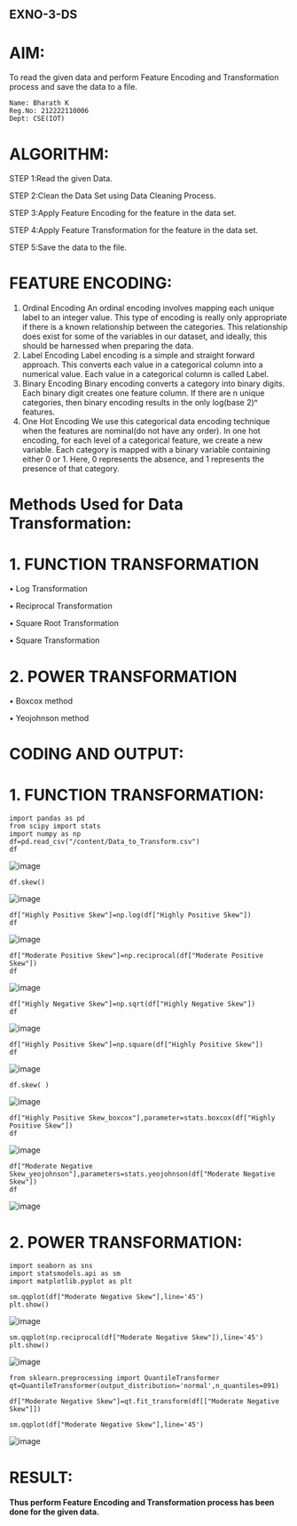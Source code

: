 ## EXNO-3-DS

# AIM:
To read the given data and perform Feature Encoding and Transformation process and save the data to a file.
```
Name: Bharath K
Reg.No: 212222110006
Dept: CSE(IOT)
```
# ALGORITHM:
STEP 1:Read the given Data.

STEP 2:Clean the Data Set using Data Cleaning Process.

STEP 3:Apply Feature Encoding for the feature in the data set.

STEP 4:Apply Feature Transformation for the feature in the data set.

STEP 5:Save the data to the file.

# FEATURE ENCODING:
1. Ordinal Encoding
An ordinal encoding involves mapping each unique label to an integer value. This type of encoding is really only appropriate if there is a known relationship between the categories. This relationship does exist for some of the variables in our dataset, and ideally, this should be harnessed when preparing the data.
2. Label Encoding
Label encoding is a simple and straight forward approach. This converts each value in a categorical column into a numerical value. Each value in a categorical column is called Label.
3. Binary Encoding
Binary encoding converts a category into binary digits. Each binary digit creates one feature column. If there are n unique categories, then binary encoding results in the only log(base 2)ⁿ features.
4. One Hot Encoding
We use this categorical data encoding technique when the features are nominal(do not have any order). In one hot encoding, for each level of a categorical feature, we create a new variable. Each category is mapped with a binary variable containing either 0 or 1. Here, 0 represents the absence, and 1 represents the presence of that category.

# Methods Used for Data Transformation:
  # 1. FUNCTION TRANSFORMATION
• Log Transformation

• Reciprocal Transformation

• Square Root Transformation

• Square Transformation
  # 2. POWER TRANSFORMATION
• Boxcox method

• Yeojohnson method

# CODING AND OUTPUT:
# 1. FUNCTION TRANSFORMATION:

```
import pandas as pd
from scipy import stats
import numpy as np
df=pd.read_csv("/content/Data_to_Transform.csv")
df
```
![image](https://github.com/user-attachments/assets/64d12d6f-c5b7-439c-a793-011a28e0b432)

```
df.skew()
```
![image](https://github.com/user-attachments/assets/232929d7-1c40-43ab-a27b-ffeb9c9a8ca3)

```
df["Highly Positive Skew"]=np.log(df["Highly Positive Skew"])
df
```
![image](https://github.com/user-attachments/assets/726e44a2-15a7-45e4-99f2-7c425a37f7ba)

```
df["Moderate Positive Skew"]=np.reciprocal(df["Moderate Positive Skew"])
df
```
![image](https://github.com/user-attachments/assets/07e30cab-02cc-4599-81af-b91d6149059c)

```
df["Highly Negative Skew"]=np.sqrt(df["Highly Negative Skew"])
df
```
![image](https://github.com/user-attachments/assets/0bc63b9d-808a-4fd4-9338-9fa043391cfe)

```
df["Highly Positive Skew"]=np.square(df["Highly Positive Skew"])
df
```
![image](https://github.com/user-attachments/assets/f5b30942-2183-4c5e-8773-e7e7c3bc7650)

```
df.skew( )
```
![image](https://github.com/user-attachments/assets/7e022ba8-55e8-4f6e-9903-8bf1e763c47e)

```
df["Highly Positive Skew_boxcox"],parameter=stats.boxcox(df["Highly Positive Skew"])
df
```
![image](https://github.com/user-attachments/assets/1fa3a697-2b5a-468e-a181-341be740da25)

```
df["Moderate Negative Skew_yeojohnson"],parameters=stats.yeojohnson(df["Moderate Negative Skew"])
df
```
![image](https://github.com/user-attachments/assets/8fcb1473-2b6d-48b6-acac-94324c9f17c5)

# 2. POWER TRANSFORMATION:

```
import seaborn as sns
import statsmodels.api as sm
import matplotlib.pyplot as plt
```
```
sm.qqplot(df["Moderate Negative Skew"],line='45')
plt.show()
```
![image](https://github.com/user-attachments/assets/8aa121f9-9ab5-4f0e-be53-a59732af88df)

```
sm.qqplot(np.reciprocal(df["Moderate Negative Skew"]),line='45')
plt.show()
```
![image](https://github.com/user-attachments/assets/4f57b40f-edf8-4bac-996a-20ef73574755)

```
from sklearn.preprocessing import QuantileTransformer
qt=QuantileTransformer(output_distribution='normal',n_quantiles=891)
```
```
df["Moderate Negative Skew"]=qt.fit_transform(df[["Moderate Negative Skew"]])
```
```
sm.qqplot(df["Moderate Negative Skew"],line='45')
```
![image](https://github.com/user-attachments/assets/19b0074d-511d-48e3-a583-352cc5a5ed52)

# RESULT:
#### Thus perform Feature Encoding and Transformation process has been done for the given data. 

       
